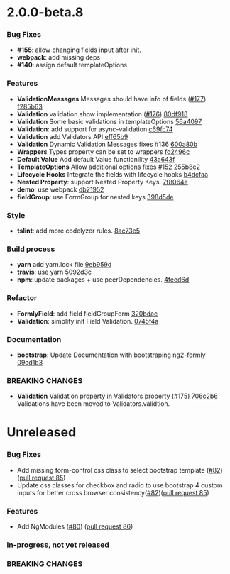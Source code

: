 # 2.0.0-beta.8

### Bug Fixes
* **#155**: allow changing fields input after init.
* **webpack**: add missing deps
* **#140**: assign default templateOptions.


### Features
* **ValidationMessages** Messages should have info of fields ([#177](https://github.com/formly-js/ng2-formly/issues/177)) [f285b63](https://github.com/formly-js/ng2-formly/commit/f285b63)
* **Validation** validation.show implementation ([#176](https://github.com/formly-js/ng2-formly/issues/176)) [80df918](https://github.com/formly-js/ng2-formly/commit/80df918)
* **Validation** Some basic validations in templateOptions [56a4097](https://github.com/formly-js/ng2-formly/commit/56a4097)
* **Validation**: add support for async-validation [c69fc74](https://github.com/formly-js/ng2-formly/commit/c69fc74) 
* **Validation** add Validators API [eff65b9](https://github.com/formly-js/ng2-formly/commit/eff65b9)
* **Validation** Dynamic Validation Messages fixes #136 [600a80b](https://github.com/formly-js/ng2-formly/commit/600a80b)
* **Wrappers** Types property can be set to wrappers [fd2496c](https://github.com/formly-js/ng2-formly/commit/fd2496c)
* **Default Value** Add default Value functionility [43a643f](https://github.com/formly-js/ng2-formly/commit/43a643f)
* **TemplateOptions** Allow additional options fixes #152 [255b8e2](https://github.com/formly-js/ng2-formly/commit/255b8e2)
* **Lifecycle Hooks** Integrate the fields with lifecycle hooks [b4dcfaa](https://github.com/formly-js/ng2-formly/commit/b4dcfaa)
* **Nested Property**: support Nested Property Keys. [7f8064e](https://github.com/formly-js/ng2-formly/commit/7f8064e)
* **demo**: use webpack [db21952](https://github.com/formly-js/ng2-formly/commit/db21952)
* **fieldGroup**: use FormGroup for nested keys [398d5de](https://github.com/formly-js/ng2-formly/commit/398d5de)

### Style
* **tslint**: add more codelyzer rules. [8ac73e5](https://github.com/formly-js/ng2-formly/commit/8ac73e5)

### Build process
* **yarn** add yarn.lock file [9eb959d](https://github.com/formly-js/ng2-formly/commit/9eb959d)
* **travis**: use yarn [5092d3c](https://github.com/formly-js/ng2-formly/commit/5092d3c)
* **npm**: update packages + use peerDependencies. [4feed6d](https://github.com/formly-js/ng2-formly/commit/4feed6d)

### Refactor
* **FormlyField**: add field fieldGroupForm [320bdac](https://github.com/formly-js/ng2-formly/commit/320bdac)
* **Validation**: simplify init Field Validation. [0745f4a](https://github.com/formly-js/ng2-formly/commit/0745f4a)

### Documentation 
* **bootstrap**: Update Documentation with bootstraping ng2-formly [09cd1b3](https://github.com/formly-js/ng2-formly/commit/09cd1b3)


### BREAKING CHANGES
* **Validation** Validation property in Validators property (#175) [706c2b6](https://github.com/formly-js/ng2-formly/commit/706c2b6)
Validations have been moved to Validators.validtion.

# Unreleased

### Bug Fixes
* Add missing form-control css class to select bootstrap template ([#82](https://github.com/formly-js/ng2-formly/issues/82))([pull request 85](https://github.com/formly-js/ng2-formly/pull/85))
* Update css classes for checkbox and radio to use bootstrap 4 custom inputs for better cross browser consistency([#82](https://github.com/formly-js/ng2-formly/issues/82))([pull request 85](https://github.com/formly-js/ng2-formly/pull/85))

### Features

* Add NgModules ([#80](https://github.com/formly-js/ng2-formly/issues/80)) ([pull request 86](https://github.com/formly-js/ng2-formly/pull/86))

### In-progress, not yet released

### BREAKING CHANGES
